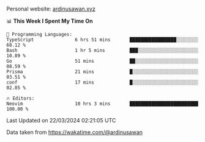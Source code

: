 Personal website: [ardinusawan.xyz](https://ardinusawan.xyz)

<!--START_SECTION:waka-->
📊 **This Week I Spent My Time On** 

```text
💬 Programming Languages: 
TypeScript               6 hrs 51 mins       █████████████████░░░░░░░░   68.12 % 
Bash                     1 hr 5 mins         ███░░░░░░░░░░░░░░░░░░░░░░   10.89 % 
Go                       51 mins             ██░░░░░░░░░░░░░░░░░░░░░░░   08.59 % 
Prisma                   21 mins             █░░░░░░░░░░░░░░░░░░░░░░░░   03.51 % 
conf                     17 mins             █░░░░░░░░░░░░░░░░░░░░░░░░   02.85 % 

🔥 Editors: 
Neovim                   10 hrs 3 mins       █████████████████████████   100.00 % 
```


 Last Updated on 22/03/2024 02:21:05 UTC
<!--END_SECTION:waka-->
Data taken from https://wakatime.com/@ardinusawan
